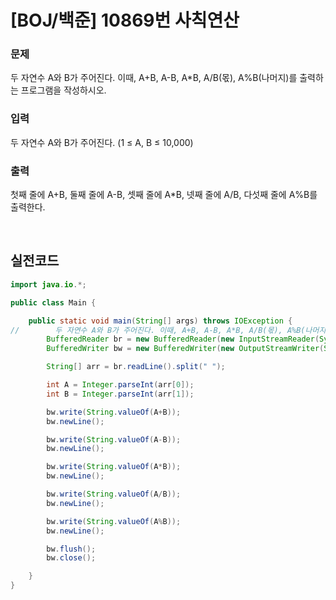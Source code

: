 # [BOJ/백준] 10869번 사칙연산

### 문제

두 자연수 A와 B가 주어진다. 이때, A+B, A-B, A\*B, A/B(몫), A%B(나머지)를 출력하는 프로그램을 작성하시오.

### 입력

두 자연수 A와 B가 주어진다. (1 ≤ A, B ≤ 10,000)

### 출력

첫째 줄에 A+B, 둘째 줄에 A-B, 셋째 줄에 A\*B, 넷째 줄에 A/B, 다섯째 줄에 A%B를 출력한다.

<br>

## 실전코드

```java
import java.io.*;

public class Main {

    public static void main(String[] args) throws IOException {
//        두 자연수 A와 B가 주어진다. 이때, A+B, A-B, A*B, A/B(몫), A%B(나머지)를 출력하는 프로그램을 작성하시오.
        BufferedReader br = new BufferedReader(new InputStreamReader(System.in));
        BufferedWriter bw = new BufferedWriter(new OutputStreamWriter(System.out));

        String[] arr = br.readLine().split(" ");

        int A = Integer.parseInt(arr[0]);
        int B = Integer.parseInt(arr[1]);

        bw.write(String.valueOf(A+B));
        bw.newLine();

        bw.write(String.valueOf(A-B));
        bw.newLine();

        bw.write(String.valueOf(A*B));
        bw.newLine();

        bw.write(String.valueOf(A/B));
        bw.newLine();

        bw.write(String.valueOf(A%B));
        bw.newLine();

        bw.flush();
        bw.close();

    }
}
```
